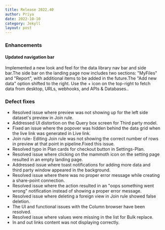 ```yaml
---
title: Release 2022.40
author: Priya
date: 2022-10-10
category: Jekyll
layout: post
---
```

### Enhancements

#### Updated navigation bar
Implemented a new look and feel for the data library nav bar and side bar.The side bar on the landing page now includes two sections: "MyFiles" and "Report", with additional items to be added in the future.The "Add new data" option shifted to the right. Use the + icon on the top-right to fetch data from desktop, URLs, webhooks, and APIs & Databases..


### Defect fixes

* Resolved issue where preview was not showing up for the left side dataset's preview in Join rule.
* Addressed UI distortion on the Query box screen for Third party model.
* Fixed an issue where the popover was hidden behind the data grid when the live link was generated in Live link.
* Join rule- Editing Join rule was not showing the correct number of rows in preview at that point in pipeline.Fixed this issue.
* Resolved typo in Plan cards for checkout button in Settings-Plan.
* Resolved issue where clicking on the mammoth icon on the setting page resulted in an empty landing page.
* Addressed issue where toast notifications for adding more data and third party window appeared in the background.
* Resolved issue where there was no proper error message while creating a share-point connection.
* Resolved issue where the action resulted in an "oops something went wrong" notification instead of showing a proper error message.
* Resolved issue where deleting a foreign view in Join rule showed false deletion.
* The UI and functional issues with the Column browser have been resolved.
* Resolved issue where values were missing in the list for Bulk replace.
* In and out links content was not displaying correctly.